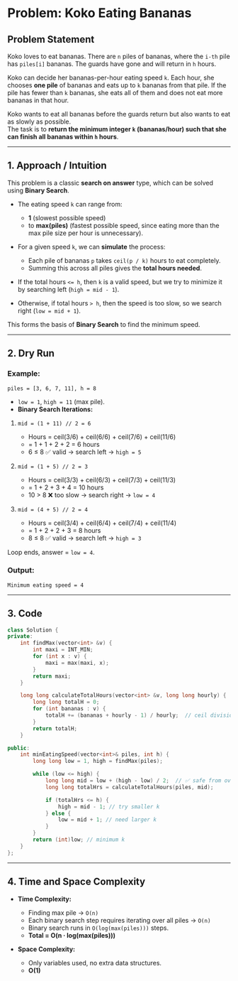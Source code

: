 # Problem: Koko Eating Bananas

## Problem Statement
Koko loves to eat bananas. There are `n` piles of bananas, where the `i-th` pile has `piles[i]` bananas. The guards have gone and will return in `h` hours.

Koko can decide her bananas-per-hour eating speed `k`. Each hour, she chooses **one pile** of bananas and eats up to `k` bananas from that pile. If the pile has fewer than `k` bananas, she eats all of them and does not eat more bananas in that hour.

Koko wants to eat all bananas before the guards return but also wants to eat as slowly as possible.  
The task is to **return the minimum integer `k` (bananas/hour) such that she can finish all bananas within `h` hours**.

---

## 1. Approach / Intuition

This problem is a classic **search on answer** type, which can be solved using **Binary Search**.

- The eating speed `k` can range from:
  - **1** (slowest possible speed)
  - to **max(piles)** (fastest possible speed, since eating more than the max pile size per hour is unnecessary).

- For a given speed `k`, we can **simulate** the process:
  - Each pile of bananas `p` takes `ceil(p / k)` hours to eat completely.
  - Summing this across all piles gives the **total hours needed**.

- If the total hours `<= h`, then `k` is a valid speed, but we try to minimize it by searching left (`high = mid - 1`).  
- Otherwise, if total hours `> h`, then the speed is too slow, so we search right (`low = mid + 1`).

This forms the basis of **Binary Search** to find the minimum speed.

---

## 2. Dry Run

### Example:
```
piles = [3, 6, 7, 11], h = 8
```

- `low = 1`, `high = 11` (max pile).
- **Binary Search Iterations:**

1. `mid = (1 + 11) // 2 = 6`
   - Hours = ceil(3/6) + ceil(6/6) + ceil(7/6) + ceil(11/6)
   - = 1 + 1 + 2 + 2 = 6 hours
   - 6 ≤ 8 ✅ valid → search left → `high = 5`

2. `mid = (1 + 5) // 2 = 3`
   - Hours = ceil(3/3) + ceil(6/3) + ceil(7/3) + ceil(11/3)
   - = 1 + 2 + 3 + 4 = 10 hours
   - 10 > 8 ❌ too slow → search right → `low = 4`

3. `mid = (4 + 5) // 2 = 4`
   - Hours = ceil(3/4) + ceil(6/4) + ceil(7/4) + ceil(11/4)
   - = 1 + 2 + 2 + 3 = 8 hours
   - 8 ≤ 8 ✅ valid → search left → `high = 3`

Loop ends, answer = `low = 4`.

### Output:
```
Minimum eating speed = 4
```

---

## 3. Code

```cpp
class Solution {
private:
    int findMax(vector<int> &v) {
        int maxi = INT_MIN;
        for (int x : v) {
            maxi = max(maxi, x);
        }
        return maxi;
    }

    long long calculateTotalHours(vector<int> &v, long long hourly) {
        long long totalH = 0;
        for (int bananas : v) {
            totalH += (bananas + hourly - 1) / hourly;  // ceil division
        }
        return totalH;
    }

public:
    int minEatingSpeed(vector<int>& piles, int h) {
        long long low = 1, high = findMax(piles);

        while (low <= high) {
            long long mid = low + (high - low) / 2;  // ✅ safe from overflow
            long long totalHrs = calculateTotalHours(piles, mid);

            if (totalHrs <= h) {
                high = mid - 1; // try smaller k
            } else {
                low = mid + 1; // need larger k
            }
        }
        return (int)low; // minimum k
    }
};
```

---

## 4. Time and Space Complexity

- **Time Complexity:**  
  - Finding max pile → `O(n)`  
  - Each binary search step requires iterating over all piles → `O(n)`  
  - Binary search runs in `O(log(max(piles)))` steps.  
  - **Total = O(n · log(max(piles)))**

- **Space Complexity:**  
  - Only variables used, no extra data structures.  
  - **O(1)**
